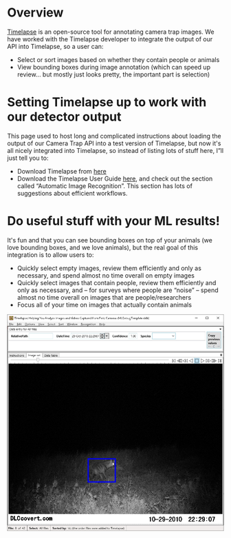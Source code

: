 # Overview

[Timelapse](http://saul.cpsc.ucalgary.ca/timelapse/) is an open-source tool for annotating camera trap images.  We have worked with the Timelapse developer to integrate the output of our API into Timelapse, so a user can:

- Select or sort images based on whether they contain people or animals
- View bounding boxes during image annotation (which can speed up review... but mostly just looks pretty, the important part is selection)


# Setting Timelapse up to work with our detector output

This page used to host long and complicated instructions about loading the output of our Camera Trap API into a test version of Timelapse, but now it's all nicely integrated into Timelapse, so instead of listing lots of stuff here, I&rdquo;ll just tell you to:

- Download Timelapse from [here](http://saul.cpsc.ucalgary.ca/timelapse/pmwiki.php?n=Main.Download2)
- Download the Timelapse User Guide [here](http://saul.cpsc.ucalgary.ca/timelapse/pmwiki.php?n=Main.UserGuide), and check out the section called &ldquo;Automatic Image Recognition&rdquo;.  This section has lots of suggestions about efficient workflows.


# Do useful stuff with your ML results!

It's fun and that you can see bounding boxes on top of your animals (we love bounding boxes, and we love animals), but the real goal of this integration is to allow users to:

- Quickly select empty images, review them efficiently and only as necessary, and spend almost no time overall on empty images
- Quickly select images that contain people, review them efficiently and only as necessary, and &ndash; for surveys where people are &ldquo;noise&rdquo; &ndash; spend almost no time overall on images that are people/researchers
- Focus all of your time on images that actually contain animals

<img src="images/tl_boxes.jpg">

